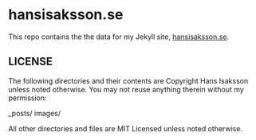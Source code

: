 # hansisaksson.se

This repo contains the the data for my Jekyll site,
[hansisaksson.se](http://www.hansisaksson.se).

## LICENSE

The following directories and their contents are Copyright Hans Isaksson unless 
noted otherwise. You may not reuse anything therein without my permission:

_posts/
images/

All other directories and files are MIT Licensed unless noted otherwise.
